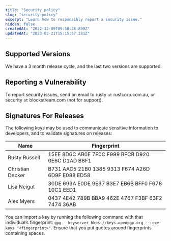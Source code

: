 ```yaml
---
title: "Security policy"
slug: "security-policy"
excerpt: "Learn how to responsibly report a security issue."
hidden: false
createdAt: "2022-12-09T09:58:38.899Z"
updatedAt: "2023-02-21T15:15:57.281Z"
---
```

## Supported Versions

We have a 3 month release cycle, and the last two versions are supported.

## Reporting a Vulnerability

To report security issues, send an email to rusty `at` rustcorp.com.au, or security `at` blockstream.com (not for support).

## Signatures For Releases

The following keys may be used to communicate sensitive information to  
developers, and to validate signatures on releases:

| Name             | Fingerprint                                        |
| ---------------- | -------------------------------------------------- |
| Rusty Russell    | 15EE 8D6C AB0E 7F0C F999  BFCB D920 0E6C D1AD B8F1 |
| Christian Decker | B731 AAC5 21B0 1385 9313  F674 A26D 6D9F E088 ED58 |
| Lisa Neigut      | 30DE 693A E0DE 9E37 B3E7  EB6B BFF0 F678 10C1 EED1 |
| Alex Myers       | 0437 4E42 789B BBA9 462E  4767 F3BF 63F2 7474 36AB |

You can import a key by running the following command with that individual’s fingerprint: `gpg --keyserver hkps://keys.openpgp.org --recv-keys "<fingerprint>"`. Ensure that you put quotes around fingerprints containing spaces.